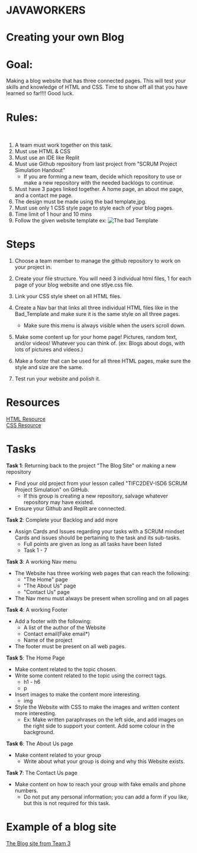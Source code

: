 # JAVAWORKERS
# Creating your own Blog

# Goal:
  
  Making a blog website that has three connected pages. This will test your skills and knowledge of HTML and CSS. Time to show off all that you have learned so far!!!! Good luck. 

# Rules: 
<br>

  1. A team must work together on this task.
  2. Must use HTML & CSS
  4. Must use an IDE like Replit
  5. Must use Github repository from last project from "SCRUM Project Simulation Handout"
     -  If you are forming a new team, decide which repository to use or make a new repository with the needed backlogs to continue.
  7. Must have 3 pages linked together. A home page, an about me page, and a contact me page.
  8. The design must be made using the bad template,jpg.
  9. Must use only 1 CSS style page to style each of your blog pages. 
  10. Time limit of 1 hour and 10 mins
  11. Follow the given website template
    ex: <img title="Template" alt="The bad Template" src="https://replit.com/@software-engineer/TIFC2DEV-AD-07#Pic/Bad_Template.jpg">

# Steps

  1. Choose a team member to manage the github repository to work on your project in.  

  2. Create your file structure. You will need 3 individual html files, 1 for each page of your blog website and one stlye.css file. 

  3. Link your CSS style sheet on all HTML files.

  4. Create a Nav bar that links all three individual HTML files like in the Bad_Template and make sure it is the same style on all three pages.
     - Make sure this menu is always visible when the users scroll down.

  5. Make some content up for your home page! Pictures, random text, and/or videos! Whatever you can think of.
  (ex: Blogs about dogs, with lots of pictures and videos.)
  
  6. Make a footer that can be used for all three HTML pages, make sure the style and size are the same.

  7. Test run your website and polish it.

# Resources

<a href="http://html.net/tutorials/html/">HTML Resource</a> <br>
<a href="https://medium.com/level-up-web/100-css-resources-for-web-designers-and-developers-c060bed7a362">CSS Resource</a> <br>

# Tasks

**Task 1**: Returning back to the project "The Blog Site" or making a new repository
- Find your old project from your lesson called "TIFC2DEV-ISD6 SCRUM Project Simulation" on GitHub.
  - If this group is creating a new repository, salvage whatever repository may have existed.
- Ensure your Github and Replit are connected.

**Task 2**: Complete your Backlog and add more
- Assign Cards and Issues regarding your tasks with a SCRUM mindset
Cards and issues should be pertaining to the task and its sub-tasks.
  - Full points are given as long as all tasks have been listed
  - Task 1 - 7

**Task 3**: A working Nav menu
- The Website has three working web pages that can reach the following:
  - "The Home" page
  - "The About Us" page
  - "Contact Us" page
- The Nav menu must always be present when scrolling and on all pages

**Task 4**: A working Footer
- Add a footer with the following:
  - A list of the author of the Website
  - Contact email(Fake email*)
  - Name of the project
- The footer must be present on all web pages.

**Task 5**: The Home Page
- Make content related to the topic chosen.
- Write some content related to the topic using the correct tags.
  - h1 - h6
  - p
- Insert images to make the content more interesting.
  - img
- Style the Website with CSS to make the images and written content more interesting.
  - Ex: Make written paraphrases on the left side, and add images on the right side to support your content. Add some colour in the background.

**Task 6**: The About Us page
- Make content related to your group
  - Write about what your group is doing and why this Website exists.

**Task 7**: The Contact Us page
- Make content on how to reach your group with fake emails and phone numbers.
  - Do not put any personal information; you can add a form if you like, but this is not required for this task.


# Example of a blog site
[The Blog site from Team 3](https://replit.com/@LazaroAlsina/Make-a-Blog-site-Team-3)